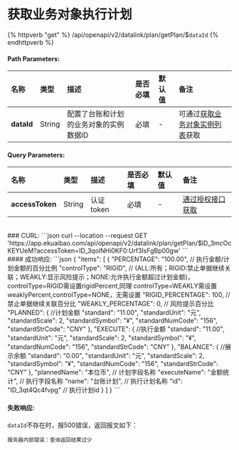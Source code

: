 # 获取业务对象执行计划

{% httpverb "get" %} /api/openapi/v2/datalink/plan/getPlan/$`dataId` {% endhttpverb %}

#### Path Parameters:

| 名称 | 类型 | 描述 | 是否必填 | 默认值 |备注 |
| :--- | :--- | :--- |:--- |:--- | :--- |
| **dataId** | String  | 配置了台账和计划的业务对象的实例数据ID | 必填 | - | 可通过[获取业务对象实例列表](/datalink/get-entity-info.md)获取 |

#### Query Parameters:

| 名称 | 类型 | 描述 | 是否必填 | 默认值 |备注 |
| :--- | :--- | :--- |:--- |:--- | :--- |
| **accessToken** | String | 认证token | 必填 | - | [通过授权接口获取](/getting-started/auth.html) |

<br/>
### CURL:
```json
curl --location --request GET 'https://app.ekuaibao.com/api/openapi/v2/datalink/plan/getPlan/$ID_3mcOcKEYUeM?accessToken=ID_3qolNHi0KF0:Urf3lsFgBp00gw'
```

<br/>
#### 成功响应:
```json
{
    "items": [
        {
            "PERCENTAGE": "100.00",  //  执行金额/计划金额的百分比例
            "controlType": "RIGID",  // (ALL:所有；RIGID:禁止单据继续关联；WEAKLY:显示风险提示；NONE:允许执行金额超过计划金额)，controlType=RIGID需设置rigidPercent,同理 controlType=WEAKLY需设置weaklyPercent,controlType=NONE，无需设置 
            "RIGID_PERCENTAGE": 100, // 禁止单据继续关联百分比
            "WEAKLY_PERCENTAGE": 0, // 风险提示百分比
            "PLANNED": { //计划金额
                "standard": "11.00",
                "standardUnit": "元",
                "standardScale": 2,
                "standardSymbol": "¥",
                "standardNumCode": "156",
                "standardStrCode": "CNY"
            },
            "EXECUTE": { //执行金额
                "standard": "11.00",
                "standardUnit": "元",
                "standardScale": 2,
                "standardSymbol": "¥",
                "standardNumCode": "156",
                "standardStrCode": "CNY"
            },
            "BALANCE": { //展示余额
                "standard": "0.00",
                "standardUnit": "元",
                "standardScale": 2,
                "standardSymbol": "¥",
                "standardNumCode": "156",
                "standardStrCode": "CNY"
            },
            "plannedName": "本位币", // 计划字段名称
            "executeName": "金额统计", // 执行字段名称
            "name": "台账计划", // 执行计划名称
            "id": "ID_3qt4Qc4fvpg" // 执行计划id
        }
    ]
}
```

#### 失败响应:
`dataId`不存在时，报500错误，返回报文如下：
```text
服务器内部错误：查询返回结果过少
```



